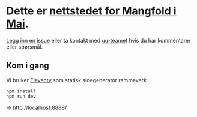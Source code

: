 # Dette er [nettstedet for Mangfold i Mai](https://mangfoldimai.no).

[Legg inn en issue](https://github.com/navikt/mangfold-i-mai/issues) eller ta kontakt med [uu-teamet](mailto:uu@nav.no) hvis du har kommentarer eller spørsmål.

## Kom i gang

Vi bruker [Eleventy](https://www.11ty.dev/) som statisk sidegenerator rammeverk.

```
npm install
npm run dev
```

→ http://localhost:8888/
